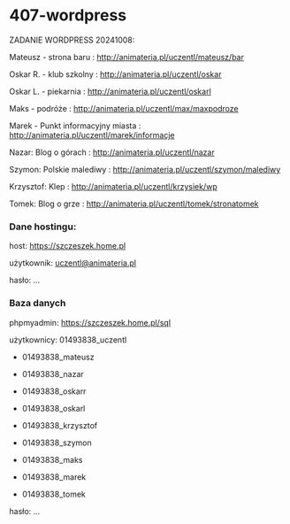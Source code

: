 # 407-wordpress

ZADANIE WORDPRESS 20241008:

Mateusz - strona baru : http://animateria.pl/uczentl/mateusz/bar

Oskar R. - klub szkolny : http://animateria.pl/uczentl/oskar

Oskar L. - piekarnia : http://animateria.pl/uczentl/oskarl

Maks - podróże : http://animateria.pl/uczentl/max/maxpodroze

Marek - Punkt informacyjny miasta : http://animateria.pl/uczentl/marek/informacje

Nazar: Blog o górach : http://animateria.pl/uczentl/nazar

Szymon: Polskie malediwy : http://animateria.pl/uczentl/szymon/malediwy

Krzysztof: Klep : http://animateria.pl/uczentl/krzysiek/wp

Tomek: Blog o grze : http://animateria.pl/uczentl/tomek/stronatomek






### Dane hostingu:

host: https://szczeszek.home.pl

użytkownik: uczentl@animateria.pl

hasło: ...

### Baza danych

phpmyadmin: https://szczeszek.home.pl/sql

użytkownicy: 01493838_uczentl

- 01493838_mateusz

- 01493838_nazar

- 01493838_oskarr

-	01493838_oskarl

- 01493838_krzysztof

- 01493838_szymon

- 01493838_maks

- 01493838_marek

- 01493838_tomek



hasło: ...
